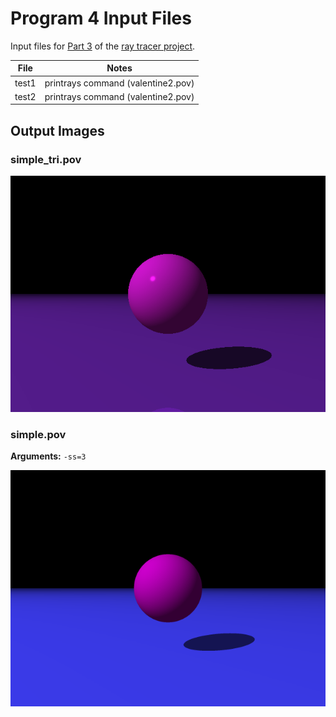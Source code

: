 # Program 4 Input Files

Input files for [Part 3](http://iondune.github.io/csc473/project/part4) of the [ray tracer project](http://iondune.github.io/csc473/project/).

| File      | Notes                                                                              |
|-----------|------------------------------------------------------------------------------------|
| test1     | printrays command (valentine2.pov)                                                 |
| test2     | printrays command (valentine2.pov)                                                 |


## Output Images

### simple_tri.pov

![valentine2.pov](valentine2.png)

### simple.pov

**Arguments:** `-ss=3`

![simple.pov](simple.png)
